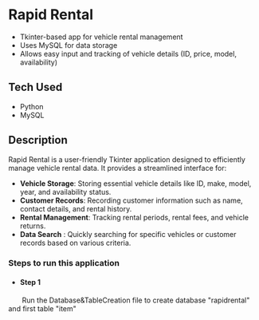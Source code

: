 # Rapid Rental
- Tkinter-based app for vehicle rental management
- Uses MySQL for data storage
- Allows easy input and tracking of vehicle details (ID, price, model, availability)

## Tech Used
 - Python
 - MySQL 

## Description
Rapid Rental is a user-friendly Tkinter application designed to efficiently manage vehicle rental data. It provides a streamlined interface for:

- **Vehicle Storage**: Storing essential vehicle details like ID, make, model, year, and availability status.
- **Customer Records**: Recording customer information such as name, contact details, and rental history.
- **Rental Management**: Tracking rental periods, rental fees, and vehicle returns.
- **Data Search** : Quickly searching for specific vehicles or customer records based on various criteria.

### Steps to run this application 
- #### Step 1
&nbsp;&nbsp;&nbsp;&nbsp;&nbsp;&nbsp;&nbsp;Run the Database&TableCreation file to create database "rapidrental" and first table "item"
